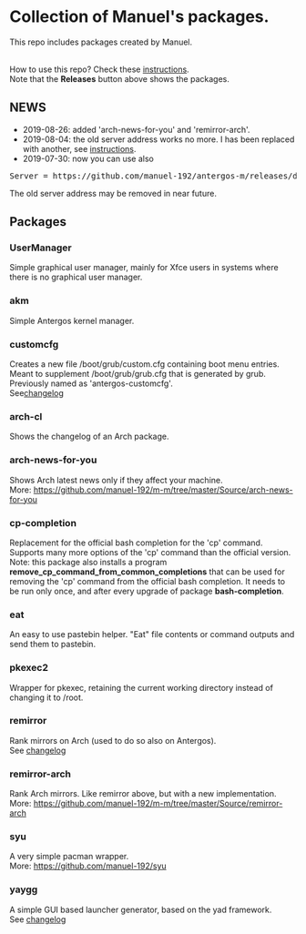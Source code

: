 # Collection of Manuel's packages.

This repo includes packages created by Manuel.
<br><br>

How to use this repo? Check these [instructions](../../../antergos-common-repo-info/blob/master/README.md).<br>
Note that the <b>Releases</b> button above shows the packages.

## NEWS
- 2019-08-26: added 'arch-news-for-you' and 'remirror-arch'.
- 2019-08-04: the old server address works no more. I has been replaced with another, see [instructions](../../../antergos-common-repo-info/blob/master/README.md).
- 2019-07-30: now you can use also
<pre>
Server = https://github.com/manuel-192/antergos-m/releases/download/assets
</pre>
The old server address may be removed in near future.

## Packages

### UserManager
Simple graphical user manager, mainly for Xfce users in systems where there is no graphical user manager.

### akm
Simple Antergos kernel manager.

### customcfg
Creates a new file /boot/grub/custom.cfg containing boot menu entries.
Meant to supplement /boot/grub/grub.cfg that is generated by grub.<br>
Previously named as 'antergos-customcfg'.<br>
See[changelog](Changelogs/customcfg.md)

### arch-cl
Shows the changelog of an Arch package.

### arch-news-for-you
Shows Arch latest news only if they affect your machine.<br>
More: https://github.com/manuel-192/m-m/tree/master/Source/arch-news-for-you

### cp-completion
Replacement for the official bash completion for the 'cp' command.
Supports many more options of the 'cp' command than the official version.
<br>
Note: this package also installs a program <b>remove_cp_command_from_common_completions</b>
that can be used for removing the 'cp' command from the official bash completion.
It needs to be run only once, and after every upgrade
of package <b>bash-completion</b>.

### eat
An easy to use pastebin helper. "Eat" file contents or command outputs and send them to pastebin.

### pkexec2
Wrapper for pkexec, retaining the current working directory instead of changing it to /root.

### remirror
Rank mirrors on Arch (used to do so also on Antergos).<br>
See [changelog](Changelogs/remirror.md)<br>

### remirror-arch
Rank Arch mirrors. Like remirror above, but with a new implementation.<br>
More: https://github.com/manuel-192/m-m/tree/master/Source/remirror-arch

### syu
A very simple pacman wrapper.<br>
More: https://github.com/manuel-192/syu

### yaygg
A simple GUI based launcher generator, based on the yad framework.<br>
See [changelog](Changelogs/yaygg.md)
